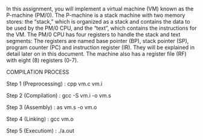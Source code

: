 In  this  assignment,  you  will  implement  a  virtual  machine  (VM)  known  as  the  P-machine (PM/0).  The  P-machine  is  a  stack  machine  with  two  memory  stores:  the  “stack,”  which  is organized  as  a  stack  and  contains  the  data  to  be  used  by  the  PM/0  CPU,  and  the  “text”, which contains the instructions for the VM. The PM/0 CPU has four registers to handle the stack  and  text  segments:  The  registers  are  named  base  pointer  (BP),  stack  pointer  (SP), program counter (PC) and instruction register (IR). They will be explained in detail later on in this document. The machine also has a register file (RF) with eight (8) registers (0-7).

COMPILATION PROCESS

Step 1 (Preprocessing) : cpp vm.c vm.i

Step 2 (Compilation) : gcc -S vm.i -o vm.s

Step 3 (Assembly) : as vm.s -o vm.o

Step 4 (Linking) : gcc vm.o

Step 5 (Executiom) : ./a.out

